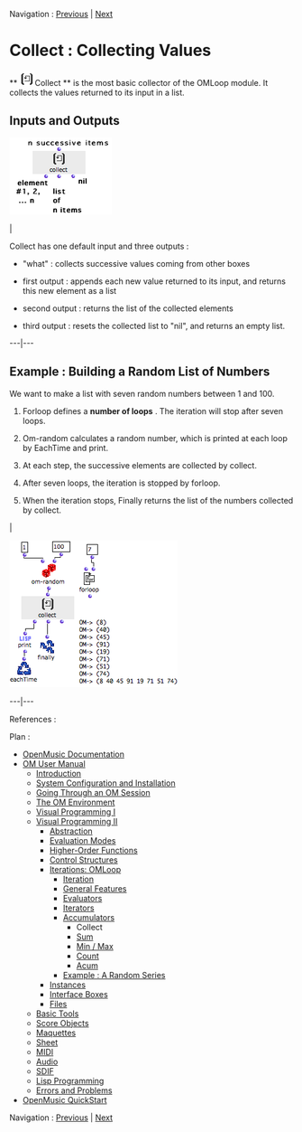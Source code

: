 Navigation : [Previous](LoopAccumulators "page
précédente\(Accumulators\)") | [Next](Sum "page
suivante\(Sum\)")


# Collect : Collecting Values

** ![](../res/collect_icon.png)Collect ** is the most basic collector of the
OMLoop module. It collects the values returned to its input in a list.

## Inputs and Outputs

![](../res/collect-inouts.png)

|

Collect has one default input and three outputs :

  * "what" : collects successive values coming from other boxes

  * first output : appends each new value returned to its input, and returns this new element as a list

  * second output : returns the list of the collected elements

  * third output : resets the collected list to "nil", and returns an empty list.

  
  
---|---  
  
## Example : Building a Random List of Numbers

We want to make a list with seven random numbers between 1 and 100.

  1. Forloop defines a **number of loops** . The iteration will stop after seven loops. 

  2. Om-random calculates a random number, which is printed at each loop by EachTime and print.

  3. At each step, the successive elements are collected by collect.

  4. After seven loops, the iteration is stopped by forloop.

  5. When the iteration stops, Finally returns the list of the numbers collected by collect.

|

![](../res/collect-ex.png)  
  
---|---  
  
References :

Plan :

  * [OpenMusic Documentation](OM-Documentation)
  * [OM User Manual](OM-User-Manual)
    * [Introduction](00-Sommaire)
    * [System Configuration and Installation](Installation)
    * [Going Through an OM Session](Goingthrough)
    * [The OM Environment](Environment)
    * [Visual Programming I](BasicVisualProgramming)
    * [Visual Programming II](AdvancedVisualProgramming)
      * [Abstraction](Abstraction)
      * [Evaluation Modes](EvalModes)
      * [Higher-Order Functions](HighOrder)
      * [Control Structures](Control)
      * [Iterations: OMLoop](OMLoop)
        * [Iteration](LoopIntro)
        * [General Features](LoopGeneral)
        * [Evaluators](LoopEvaluators)
        * [Iterators](LoopIterators)
        * [Accumulators](LoopAccumulators)
          * Collect
          * [Sum](Sum)
          * [Min / Max](MinMax)
          * [Count](Count)
          * [Acum](Acum)
        * [Example : A Random Series](LoopExample)
      * [Instances](Instances)
      * [Interface Boxes](InterfaceBoxes)
      * [Files](Files)
    * [Basic Tools](BasicObjects)
    * [Score Objects](ScoreObjects)
    * [Maquettes](Maquettes)
    * [Sheet](Sheet)
    * [MIDI](MIDI)
    * [Audio](Audio)
    * [SDIF](SDIF)
    * [Lisp Programming](Lisp)
    * [Errors and Problems](errors)
  * [OpenMusic QuickStart](QuickStart-Chapters)

Navigation : [Previous](LoopAccumulators "page
précédente\(Accumulators\)") | [Next](Sum "page
suivante\(Sum\)")

